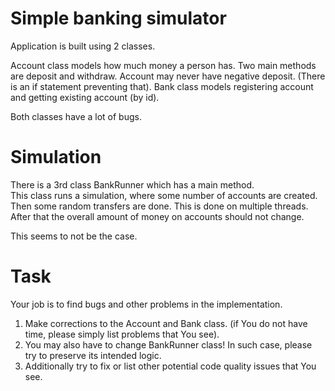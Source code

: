 #  Simple banking simulator

Application is built using 2 classes. 

Account class models how much money a person has. Two main methods are
deposit and withdraw. Account may never have negative deposit. (There is an if statement preventing that).
Bank class models registering account and getting existing account (by id). 

Both classes have a lot of bugs.

# Simulation

There is a 3rd class BankRunner which has a main method.  
This class runs a simulation, where some number of accounts are created.
Then some random transfers are done. This is done on multiple threads.  
After that the overall amount of money on accounts should not change.

This seems to not be the case.

# Task

Your job is to find bugs and other problems in the implementation.
1. Make corrections to the Account and Bank class. (if You do not have time, please simply list problems that You see).
2. You may also have to change BankRunner class! In such case, please try to preserve its intended logic.
3. Additionally try to fix or list other potential code quality issues that You see. 


